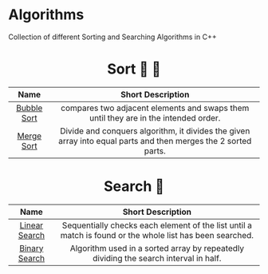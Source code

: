 # Algorithms
Collection of different Sorting and Searching Algorithms in C++

<h1 align="center"> Sort 🔀 📶 </h1>

| Name | Short Description |
|:-------------:|:---------:|
| [Bubble Sort](https://github.com/OsemaFadhel/Algorithms/tree/main/sorting) | compares two adjacent elements and swaps them until they are in the intended order. |
| [Merge Sort](https://github.com/OsemaFadhel/Algorithms/tree/main/sorting) | Divide and conquers algorithm, it divides the given array into equal parts and then merges the 2 sorted parts.  |



<h1 align="center"> Search 🔎</h1>

| Name | Short Description |
|:-------------:|:---------:|
| [Linear Search](https://github.com/OsemaFadhel/Algorithms/tree/main/searching) | Sequentially checks each element of the list until a match is found or the whole list has been searched. |
| [Binary Search](https://github.com/OsemaFadhel/Algorithms/tree/main/searching) | Algorithm used in a sorted array by repeatedly dividing the search interval in half. |

